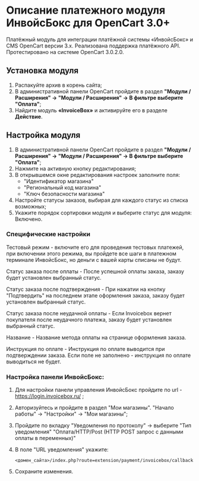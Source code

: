 # Описание платежного модуля ИнвойсБокс для OpenCart 3.0+

Платёжный модуль для интеграции платёжной системы «ИнвойсБокс» и CMS OpenCart версии 3.х. Реализована поддержка платёжного API. Протестировано на системе OpenCart 3.0.2.0.

## Установка модуля

1. Распакуйте архив в корень сайта;
2. В административной панели OpenCart пройдите в раздел <strong>"Модули / Расширения" -> "Модули / Расширения" -> В фильтре выберите "Оплата"</strong>;
3. Найдите модуль <strong>«InvoiceBox»</strong> и активируйте его в разделе <strong>Действие</strong>.


## Настройка модуля
1. В административной панели OpenCart пройдите в раздел <strong>"Модули / Расширения" -> "Модули / Расширения" -> В фильтре выберите "Оплата"</strong>;
2. Нажмите на активную кнопку редактирования;
3. В открывшемся окне редактирования настроек заполните поля:
    - "Идентификатор магазина"
    - "Региональный код магазина"
    - "Ключ безопасности магазина"
4. Настройте статусы заказов, выбирая для каждого статус из списка возможных;
5. Укажите порядок сортировки модуля и выберите статус для модуля: Включено.

### Специфические настройки 

Тестовый режим - включите его для проведения тестовых платежей, при включении этого режима, вы пройдете все шаги в платежном терминале ИнвойсБокс,
но деньги с вашей карты списаны не будут.

	
Статус заказа после оплаты - После успешной оплаты заказа, заказу будет установлен выбранный статус.
	
Статус заказа после подтверждения - При нажатии на кнопку "Подтвердить" на последнем этапе оформления заказа, заказу будет установлен выбранный статус.
   
Статус заказа после неудачной оплаты - Если Invoicebox вернет покупателя после неудачного платежа, заказу будет установлен выбранный статус.
  
Название - Название метода оплаты на странице оформления заказа.
    
Инструкция по оплате - Инструкция по оплате выводится при подтверждении заказа. Если поле не заполнено - инструкция по оплате выводиться не будет.

### Настройка панели ИнвойсБокс:

1. Для настройки панели управления ИнвойсБокс пройдите по url - https://login.invoicebox.ru/ ;
1. Авторизуйтесь и пройдите в раздел "Мои магазины". "Начало работы" -> "Настройки" -> "Мои магазины";
1. Пройдите по вкладку "Уведомления по протоколу" -> выберите "Тип уведомления" "Оплата/HTTP/Post (HTTP POST запрос с данными оплаты в переменных)"
1. В поле "URL уведомления" укажите:

    `<домен_сайта>/index.php?route=extension/payment/invoicebox/callback`

1. Сохраните изменения.
